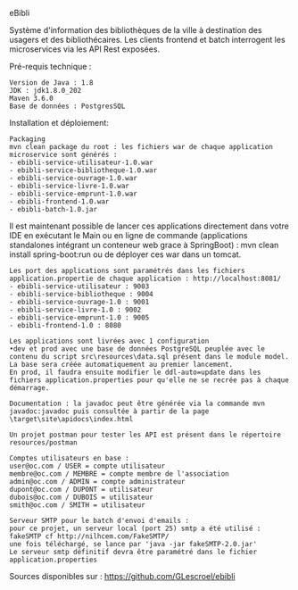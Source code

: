 eBibli

Système d'information des bibliothèques de la ville à destination des usagers et des bibliothécaires.
Les clients frontend et batch interrogent les microservices via les API Rest exposées.


Pré-requis technique :

    Version de Java : 1.8
    JDK : jdk1.8.0_202
    Maven 3.6.0
    Base de données : PostgresSQL

Installation et déploiement:

    Packaging
    mvn clean package du root : les fichiers war de chaque application microservice sont générés :
    - ebibli-service-utilisateur-1.0.war
    - ebibli-service-bibliotheque-1.0.war
    - ebibli-service-ouvrage-1.0.war
    - ebibli-service-livre-1.0.war
    - ebibli-service-emprunt-1.0.war
    - ebibli-frontend-1.0.war
    - ebibli-batch-1.0.jar

Il est maintenant possible de lancer ces applications directement dans votre IDE en exécutant le Main
ou en ligne de commande (applications standalones intégrant un conteneur web grace à SpringBoot) : mvn clean install spring-boot:run
ou de déployer ces war dans un tomcat.

    Les port des applications sont paramétrés dans les fichiers application.propertie de chaque application : http://localhost:8081/
    - ebibli-service-utilisateur : 9003
    - ebibli-service-bibliotheque : 9004
    - ebibli-service-ouvrage-1.0 : 9001
    - ebibli-service-livre-1.0 : 9002
    - ebibli-service-emprunt-1.0 : 9005
    - ebibli-frontend-1.0 : 8080

    Les applications sont livrées avec 1 configuration
    •dev et prod avec une base de données PostgreSQL peuplée avec le contenu du script src\resources\data.sql présent dans le module model. 
    La base sera créée automatiquement au premier lancement.
    En prod, il faudra ensuite modifier le ddl-auto=update dans les fichiers application.properties pour qu'elle ne se recrée pas à chaque démarrage.

    Documentation : la javadoc peut être générée via la commande mvn javadoc:javadoc puis consultée à partir de la page \target\site\apidocs\index.html

    Un projet postman pour tester les API est présent dans le répertoire resources/postman

    Comptes utilisateurs en base :
    user@oc.com / USER = compte utilisateur
    membre@oc.com / MEMBRE = compte membre de l'association
    admin@oc.com / ADMIN = compte administrateur
    dupont@oc.com / DUPONT = utilisateur
    dubois@oc.com / DUBOIS = utilisateur
    smith@oc.com / SMITH = utilisateur

    Serveur SMTP pour le batch d'envoi d'emails :
    pour ce projet, un serveur local (port 25) smtp a été utilisé : fakeSMTP cf http://nilhcem.com/FakeSMTP/ 
    une fois téléchargé, se lance par 'java -jar fakeSMTP-2.0.jar'
    Le serveur smtp définitif devra être paramétré dans le fichier application.properties
 
Sources disponibles sur : https://github.com/GLescroel/ebibli
